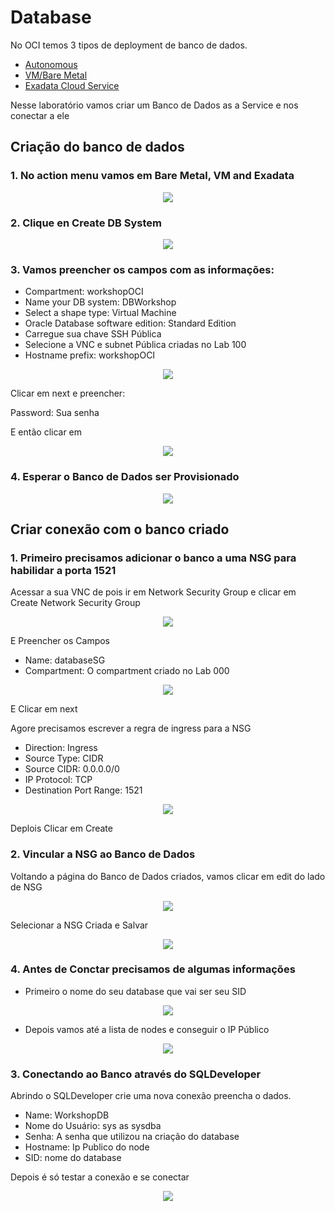 # Database

No OCI temos 3 tipos de deployment de banco de dados.

- [Autonomous](https://docs.cloud.oracle.com/en-us/iaas/Content/Database/Concepts/adboverview.htm)
- [VM/Bare Metal](https://docs.cloud.oracle.com/en-us/iaas/Content/Database/Concepts/overview.htm)
- [Exadata Cloud Service](https://docs.cloud.oracle.com/en-us/iaas/Content/Database/Concepts/exaoverview.htm)

Nesse laboratório vamos criar um Banco de Dados as a Service e nos conectar a ele

## Criação do banco de dados

### 1. No action menu vamos em Bare Metal, VM and Exadata

<p align="center">
  <img src="https://github.com/ChristoPedro/OCIHandsOn/blob/master/Lab%20400/images/actionmenu.png" >
</p>

### 2. Clique en Create DB System

<p align="center">
  <img src="https://github.com/ChristoPedro/OCIHandsOn/blob/master/Lab%20400/images/createdb1.png" >
</p>

### 3. Vamos preencher os campos com as informações:

- Compartment: workshopOCI
- Name your DB system: DBWorkshop
- Select a shape type: Virtual Machine
- Oracle Database software edition: Standard Edition
- Carregue sua chave SSH Pública
- Selecione a VNC e subnet Pública criadas no Lab 100
- Hostname prefix: workshopOCI

<p align="center">
  <img src="https://github.com/ChristoPedro/OCIHandsOn/blob/master/Lab%20400/images/createdb2.png" >
</p>

Clicar em next e preencher:

Password: Sua senha

E então clicar em 

<p align="center">
  <img src="https://github.com/ChristoPedro/OCIHandsOn/blob/master/Lab%20400/images/createdb3.png" >
</p>

### 4. Esperar o Banco de Dados ser Provisionado

<p align="center">
  <img src="https://github.com/ChristoPedro/OCIHandsOn/blob/master/Lab%20400/images/provisioning.png" >
</p>

## Criar conexão com o banco criado

### 1. Primeiro precisamos adicionar o banco a uma NSG para habilidar a porta 1521

Acessar a sua VNC de pois ir em Network Security Group e clicar em Create Network Security Group

<p align="center">
  <img src="https://github.com/ChristoPedro/OCIHandsOn/blob/master/Lab%20400/images/creatensg.png" >
</p>

E Preencher os Campos

- Name: databaseSG
- Compartment: O compartment criado no Lab 000

<p align="center">
  <img src="https://github.com/ChristoPedro/OCIHandsOn/blob/master/Lab%20400/images/creatensg1.png" >
</p>

E Clicar em next

Agore precisamos escrever a regra de ingress para a NSG

- Direction: Ingress
- Source Type: CIDR
- Source CIDR: 0.0.0.0/0
- IP Protocol: TCP
- Destination Port Range: 1521

<p align="center">
  <img src="https://github.com/ChristoPedro/OCIHandsOn/blob/master/Lab%20400/images/creatensg2.png" >
</p>

Deplois Clicar em Create

### 2. Vincular a NSG ao Banco de Dados

Voltando a página do Banco de Dados criados, vamos clicar em edit do lado de NSG

<p align="center">
  <img src="https://github.com/ChristoPedro/OCIHandsOn/blob/master/Lab%20400/images/creatensg3.png" >
</p>

Selecionar a NSG Criada e Salvar

<p align="center">
  <img src="https://github.com/ChristoPedro/OCIHandsOn/blob/master/Lab%20400/images/creatensg4.png" >
</p>

### 4. Antes de Conctar precisamos de algumas informações

- Primeiro o nome do seu database que vai ser seu SID

<p align="center">
  <img src="https://github.com/ChristoPedro/OCIHandsOn/blob/master/Lab%20400/images/databasename.png" >
</p>

- Depois vamos até a lista de nodes e conseguir o IP Público

<p align="center">
  <img src="https://github.com/ChristoPedro/OCIHandsOn/blob/master/Lab%20400/images/ippublico.png" >
</p>

### 3. Conectando ao Banco através do SQLDeveloper


Abrindo o SQLDeveloper crie uma nova conexão preencha o dados.

- Name: WorkshopDB
- Nome do Usuário: sys as sysdba
- Senha: A senha que utilizou na criação do database
- Hostname: Ip Publico do node
- SID: nome do database

Depois é só testar a conexão e se conectar

<p align="center">
  <img src="https://github.com/ChristoPedro/OCIHandsOn/blob/master/Lab%20400/images/testeconnection.png" >
</p>
